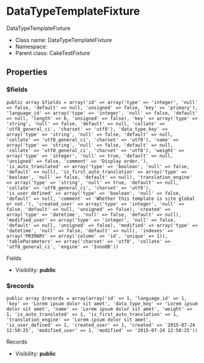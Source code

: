DataTypeTemplateFixture
===============

DataTypeTemplateFixture




* Class name: DataTypeTemplateFixture
* Namespace: 
* Parent class: CakeTestFixture





Properties
----------


### $fields

    public array $fields = array('id' => array('type' => 'integer', 'null' => false, 'default' => null, 'unsigned' => false, 'key' => 'primary'), 'language_id' => array('type' => 'integer', 'null' => false, 'default' => null, 'length' => 6, 'unsigned' => false), 'key' => array('type' => 'string', 'null' => false, 'default' => null, 'collate' => 'utf8_general_ci', 'charset' => 'utf8'), 'data_type_key' => array('type' => 'string', 'null' => false, 'default' => null, 'collate' => 'utf8_general_ci', 'charset' => 'utf8'), 'name' => array('type' => 'string', 'null' => false, 'default' => null, 'collate' => 'utf8_general_ci', 'charset' => 'utf8'), 'weight' => array('type' => 'integer', 'null' => true, 'default' => null, 'unsigned' => false, 'comment' => 'Display order.'), 'is_auto_translated' => array('type' => 'boolean', 'null' => false, 'default' => null), 'is_first_auto_translation' => array('type' => 'boolean', 'null' => false, 'default' => null), 'translation_engine' => array('type' => 'string', 'null' => true, 'default' => null, 'collate' => 'utf8_general_ci', 'charset' => 'utf8'), 'is_user_defined' => array('type' => 'boolean', 'null' => false, 'default' => null, 'comment' => 'Whether this template is site global or not.'), 'created_user' => array('type' => 'integer', 'null' => false, 'default' => null, 'unsigned' => false), 'created' => array('type' => 'datetime', 'null' => false, 'default' => null), 'modified_user' => array('type' => 'integer', 'null' => false, 'default' => null, 'unsigned' => false), 'modified' => array('type' => 'datetime', 'null' => false, 'default' => null), 'indexes' => array('PRIMARY' => array('column' => 'id', 'unique' => 1)), 'tableParameters' => array('charset' => 'utf8', 'collate' => 'utf8_general_ci', 'engine' => 'InnoDB'))

Fields



* Visibility: **public**


### $records

    public array $records = array(array('id' => 1, 'language_id' => 1, 'key' => 'Lorem ipsum dolor sit amet', 'data_type_key' => 'Lorem ipsum dolor sit amet', 'name' => 'Lorem ipsum dolor sit amet', 'weight' => 1, 'is_auto_translated' => 1, 'is_first_auto_translation' => 1, 'translation_engine' => 'Lorem ipsum dolor sit amet', 'is_user_defined' => 1, 'created_user' => 1, 'created' => '2015-07-24 12:50:25', 'modified_user' => 1, 'modified' => '2015-07-24 12:50:25'))

Records



* Visibility: **public**



